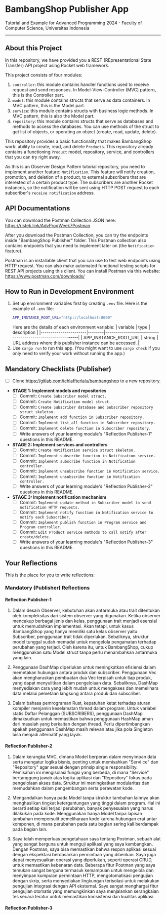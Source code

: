 # BambangShop Publisher App
Tutorial and Example for Advanced Programming 2024 - Faculty of Computer Science, Universitas Indonesia

---

## About this Project
In this repository, we have provided you a REST (REpresentational State Transfer) API project using Rocket web framework.

This project consists of four modules:
1.  `controller`: this module contains handler functions used to receive request and send responses.
    In Model-View-Controller (MVC) pattern, this is the Controller part.
2.  `model`: this module contains structs that serve as data containers.
    In MVC pattern, this is the Model part.
3.  `service`: this module contains structs with business logic methods.
    In MVC pattern, this is also the Model part.
4.  `repository`: this module contains structs that serve as databases and methods to access the databases.
    You can use methods of the struct to get list of objects, or operating an object (create, read, update, delete).

This repository provides a basic functionality that makes BambangShop work: ability to create, read, and delete `Product`s.
This repository already contains a functioning `Product` model, repository, service, and controllers that you can try right away.

As this is an Observer Design Pattern tutorial repository, you need to implement another feature: `Notification`.
This feature will notify creation, promotion, and deletion of a product, to external subscribers that are interested of a certain product type.
The subscribers are another Rocket instances, so the notification will be sent using HTTP POST request to each subscriber's `receive notification` address.

## API Documentations

You can download the Postman Collection JSON here: https://ristek.link/AdvProgWeek7Postman

After you download the Postman Collection, you can try the endpoints inside "BambangShop Publisher" folder.
This Postman collection also contains endpoints that you need to implement later on (the `Notification` feature).

Postman is an installable client that you can use to test web endpoints using HTTP request.
You can also make automated functional testing scripts for REST API projects using this client.
You can install Postman via this website: https://www.postman.com/downloads/

## How to Run in Development Environment
1.  Set up environment variables first by creating `.env` file.
    Here is the example of `.env` file:
    ```bash
    APP_INSTANCE_ROOT_URL="http://localhost:8000"
    ```
    Here are the details of each environment variable:
    | variable              | type   | description                                                |
    |-----------------------|--------|------------------------------------------------------------|
    | APP_INSTANCE_ROOT_URL | string | URL address where this publisher instance can be accessed. |
2.  Use `cargo run` to run this app.
    (You might want to use `cargo check` if you only need to verify your work without running the app.)

## Mandatory Checklists (Publisher)
-   [ ] Clone https://gitlab.com/ichlaffterlalu/bambangshop to a new repository.
-   **STAGE 1: Implement models and repositories**
    -   [ ] Commit: `Create Subscriber model struct.`
    -   [ ] Commit: `Create Notification model struct.`
    -   [ ] Commit: `Create Subscriber database and Subscriber repository struct skeleton.`
    -   [ ] Commit: `Implement add function in Subscriber repository.`
    -   [ ] Commit: `Implement list_all function in Subscriber repository.`
    -   [ ] Commit: `Implement delete function in Subscriber repository.`
    -   [ ] Write answers of your learning module's "Reflection Publisher-1" questions in this README.
-   **STAGE 2: Implement services and controllers**
    -   [ ] Commit: `Create Notification service struct skeleton.`
    -   [ ] Commit: `Implement subscribe function in Notification service.`
    -   [ ] Commit: `Implement subscribe function in Notification controller.`
    -   [ ] Commit: `Implement unsubscribe function in Notification service.`
    -   [ ] Commit: `Implement unsubscribe function in Notification controller.`
    -   [ ] Write answers of your learning module's "Reflection Publisher-2" questions in this README.
-   **STAGE 3: Implement notification mechanism**
    -   [ ] Commit: `Implement update method in Subscriber model to send notification HTTP requests.`
    -   [ ] Commit: `Implement notify function in Notification service to notify each Subscriber.`
    -   [ ] Commit: `Implement publish function in Program service and Program controller.`
    -   [ ] Commit: `Edit Product service methods to call notify after create/delete.`
    -   [ ] Write answers of your learning module's "Reflection Publisher-3" questions in this README.

## Your Reflections
This is the place for you to write reflections:

### Mandatory (Publisher) Reflections

#### Reflection Publisher-1

1. Dalam desain Observer, kebutuhan akan antarmuka atau trait ditentukan oleh kompleksitas dari sistem observer yang digunakan. Ketika observer mencakup berbagai jenis dan kelas, penggunaan trait menjadi esensial untuk memudahkan implementasi. Akan tetapi, untuk kasus BambangShop yang hanya memiliki satu kelas observer yaitu Subscriber, penggunaan trait tidak diperlukan. Sebaliknya, struktur model tunggal sudah memadai untuk mengelola pengamatan terhadap perubahan yang terjadi. Oleh karena itu, untuk BambangShop, cukup menggunakan satu Model struct tanpa perlu menambahkan antarmuka yang lain.

2. Penggunaan DashMap diperlukan untuk meningkatkan efisiensi dalam memetakan hubungan antara produk dan subscriber. Penggunaan Vec akan mengharuskan pembuatan dua Vec terpisah untuk tiap produk, yang dapat menyulitkan dalam pengelolaan data. Sebaliknya, DashMap menyediakan cara yang lebih mudah untuk mengakses dan memelihara data melalui pemetaan langsung antara produk dan subscriber.

3. Dalam bahasa pemrograman Rust, kepatuhan ketat terhadap aturan kompiler menjamin keselamatan thread dalam program. Untuk variabel statis Daftar Pelanggan (SUBSCRIBERS), penggunaan DashMap dimaksudkan untuk memastikan bahwa penggunaan HashMap aman dari masalah yang berkaitan dengan thread. Perlu dipertimbangkan apakah penggunaan DashMap masih relevan atau jika pola Singleton bisa menjadi alternatif yang layak.

#### Reflection Publisher-2

1. Dalam kerangka MVC, dimana Model berperan dalam menyimpan data serta mengatur logika bisnis, penting untuk memisahkan "Servi
ce" dan "Repository" agar sesuai dengan prinsip single responsibility. Pemisahan ini mengisolasi fungsi yang berbeda, di mana "Service" bertanggung jawab atas logika aplikasi dan "Repository" fokus pada pengelolaan akses data. Struktur ini meningkatkan modularitas dan memudahkan dalam pengembangan serta perawatan kode.

2. Mengandalkan hanya pada Model tanpa struktur tambahan lainnya akan menghasilkan tingkat ketergantungan yang tinggi dalam program. Hal ini berarti setiap kali terjadi perubahan, banyak penyesuaian yang harus dilakukan pada kode. Menggunakan hanya Model tanpa lapisan tambahan mempersulit pemeliharaan kode karena hubungan erat antar komponen, di mana perubahan pada satu bagian sering kali berdampak pada bagian lain.

3. Saya telah memperluas pengetahuan saya tentang Postman, sebuah alat yang sangat berguna untuk menguji aplikasi yang saya kembangkan. Dengan Postman, saya bisa memastikan bahwa respon aplikasi sesuai dengan ekspektasi berdasarkan permintaan yang diberikan. Saya juga dapat menyesuaikan operasi yang diperlukan, seperti operasi CRUD, untuk memastikan kebenaran data. Beberapa fitur Postman yang saya temukan sangat berguna termasuk kemampuan untuk mengelola dan menyimpan kumpulan permintaan HTTP, mengotomatisasi pengujian dengan skrip, serta menyediakan lingkungan terisolasi untuk melakukan pengujian integrasi dengan API eksternal. Saya sangat menghargai fitur pengujian otomatis yang memungkinkan saya menjalankan serangkaian tes secara teratur untuk memastikan konsistensi dan kualitas aplikasi.

#### Reflection Publisher-3

